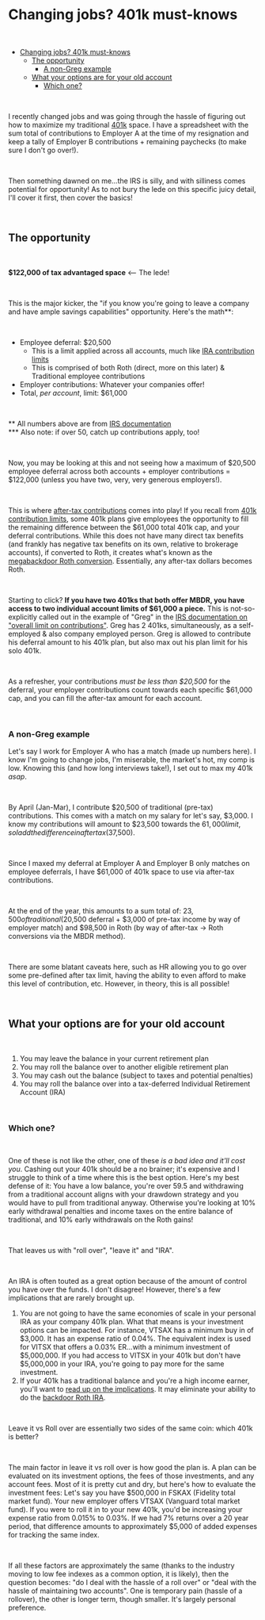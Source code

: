 # Changing jobs? 401k must-knows

&nbsp;

- [Changing jobs? 401k must-knows](#changing-jobs-401k-must-knows)
  - [The opportunity](#the-opportunity)
    - [A non-Greg example](#a-non-greg-example)
  - [What your options are for your old account](#what-your-options-are-for-your-old-account)
    - [Which one?](#which-one)

&nbsp;  

I recently changed jobs and was going through the hassle of figuring out how to maximize my traditional [401k](/tax-advantaged-accounts/401k/) space. I have a spreadsheet with the sum total of contributions to Employer A at the time of my resignation and keep a tally of Employer B contributions + remaining paychecks (to make sure I don't go over!).

&nbsp;

Then something dawned on me...the IRS is silly, and with silliness comes potential for opportunity! As to not bury the lede on this specific juicy detail, I'll cover it first, then cover the basics!

&nbsp;

## The opportunity

&nbsp;

**$122,000 of tax advantaged space** <-- The lede!

&nbsp;

This is the major kicker, the "if you know you're going to leave a company and have ample savings capabilities" opportunity. Here's the math**:

&nbsp;

* Employee deferral: $20,500
  * This is a limit applied across all accounts, much like [IRA contribution limits](/tax-advantaged-accounts/ira#how-the-irs-views-iras)
  * This is comprised of both Roth (direct, more on this later) & Traditional employee contributions
* Employer contributions: Whatever your companies offer!
* Total, _per account_, limit: $61,000

&nbsp;

** All numbers above are from [IRS documentation](https://www.irs.gov/retirement-plans/plan-participant-employee/retirement-topics-401k-and-profit-sharing-plan-contribution-limits)  
*** Also note: if over 50, catch up contributions apply, too!

&nbsp;

Now, you may be looking at this and not seeing how a maximum of $20,500 employee deferral across both accounts + employer contributions = $122,000 (unless you have two, very, very generous employers!).

&nbsp;

This is where [after-tax contributions](/taxation/roth-trad-after-tax#after-tax) comes into play! If you recall from [401k contribution limits](/tax-advantaged-accounts/401k#contribution-limits), some 401k plans give employees the opportunity to fill the remaining difference between the $61,000 total 401k cap, and your deferral contributions. While this does not have many direct tax benefits (and frankly has negative tax benefits on its own, relative to brokerage accounts), if converted to Roth, it creates what's known as the [megabackdoor Roth conversion](/tax-advantaged-accounts/401k/megabackdoor-roth). Essentially, any after-tax dollars becomes Roth.

&nbsp;

Starting to click? **If you have two 401ks that both offer MBDR, you have access to two individual account limits of $61,000 a piece.** This is not-so-explicitly called out in the example of "Greg" in the [IRS documentation on "overall limit on contributions"](https://www.irs.gov/retirement-plans/plan-participant-employee/retirement-topics-401k-and-profit-sharing-plan-contribution-limits). Greg has 2 401ks, simultaneously, as a self-employed & also company employed person. Greg is allowed to contribute his deferral amount to his 401k plan, but also max out his plan limit for his solo 401k.

&nbsp;

As a refresher, your contributions _must be less than $20,500_ for the deferral, your employer contributions count towards each specific $61,000 cap, and you can fill the after-tax amount for each account.

&nbsp;

### A non-Greg example

Let's say I work for Employer A who has a match (made up numbers here). I know I'm going to change jobs, I'm miserable, the market's hot, my comp is low. Knowing this (and how long interviews take!), I set out to max my 401k _asap_.

&nbsp;

By April (Jan-Mar), I contribute $20,500 of traditional (pre-tax) contributions. This comes with a match on my salary for let's say, $3,000. I know my contributions will amount to $23,500 towards the $61,000 limit, so I add the difference in after tax ($37,500).

&nbsp;

Since I maxed my deferral at Employer A and Employer B only matches on employee deferrals, I have $61,000 of 401k space to use via after-tax contributions.

&nbsp;

At the end of the year, this amounts to a sum total of: $23,500 of traditional ($20,500 deferral + $3,000 of pre-tax income by way of employer match) and $98,500 in Roth (by way of after-tax -> Roth conversions via the MBDR method).

&nbsp;

There are some blatant caveats here, such as HR allowing you to go over some pre-defined after tax limit, having the ability to even afford to make this level of contribution, etc. However, in theory, this is all possible!

&nbsp;

## What your options are for your old account

&nbsp;

1. You may leave the balance in your current retirement plan
2. You may roll the balance over to another eligible retirement plan
3. You may cash out the balance (subject to taxes and potential penalties)
4. You may roll the balance over into a tax-deferred Individual Retirement Account (IRA)

&nbsp;

### Which one?

&nbsp;

One of these is not like the other, one of these _is a bad idea and it'll cost you_. Cashing out your 401k should be a no brainer; it's expensive and I struggle to think of a time where this is the best option. Here's my best defense of it: You have a low balance, you're over 59.5 and withdrawing from a traditional account aligns with your drawdown strategy and you would have to pull from traditional anyway. Otherwise you're looking at 10% early withdrawal penalties and income taxes on the entire balance of traditional, and 10% early withdrawals on the Roth gains!

&nbsp;

That leaves us with "roll over", "leave it" and "IRA".

&nbsp;

An IRA is often touted as a great option because of the amount of control you have over the funds. I don't disagree! However, there's a few implications that are rarely brought up. 

1. You are not going to have the same economies of scale in your personal IRA as your company 401k plan. What that means is your investment options can be impacted. For instance, VTSAX has a minimum buy in of $3,000. It has an expense ratio of 0.04%. The equivalent index is used for VITSX that offers a 0.03% ER...with a minimum investment of $5,000,000. If you had access to VITSX in your 401k but don't have $5,000,000 in your IRA, you're going to pay more for the same investment.
2. If your 401k has a traditional balance and you're a high income earner, you'll want to [read up on the implications](/tax-advantaged-accounts/ira#irashigh-income-earners). It may eliminate your ability to do the [backdoor Roth IRA](/tax-advantaged-accounts/ira/backdoor-roth-ira).

&nbsp;

Leave it vs Roll over are essentially two sides of the same coin: which 401k is better?

&nbsp;

The main factor in leave it vs roll over is how good the plan is. A plan can be evaluated on its investment options, the fees of those investments, and any account fees. Most of it is pretty cut and dry, but here's how to evaluate the investment fees: Let's say you have $500,000 in FSKAX (Fidelity total market fund). Your new employer offers VTSAX (Vanguard total market fund). If you were to roll it in to your new 401k, you'd be increasing your expense ratio from 0.015% to 0.03%. If we had 7% returns over a 20 year period, that difference amounts to approximately $5,000 of added expenses for tracking the same index.

&nbsp;

If all these factors are approximately the same (thanks to the industry moving to low fee indexes as a common option, it is likely), then the question becomes: "do I deal with the hassle of a roll over" or "deal with the hassle of maintaining two accounts". One is temporary pain (hassle of a rollover), the other is longer term, though smaller. It's largely personal preference.